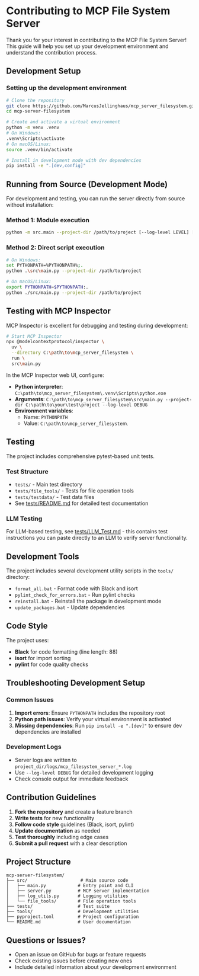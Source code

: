 # Contributing to MCP File System Server

Thank you for your interest in contributing to the MCP File System Server! This guide will help you set up your development environment and understand the contribution process.

## Development Setup

### Setting up the development environment

```bash
# Clone the repository
git clone https://github.com/MarcusJellinghaus/mcp_server_filesystem.git
cd mcp-server-filesystem

# Create and activate a virtual environment
python -m venv .venv
# On Windows:
.venv\Scripts\activate
# On macOS/Linux:
source .venv/bin/activate

# Install in development mode with dev dependencies
pip install -e ".[dev,config]"
```

## Running from Source (Development Mode)

For development and testing, you can run the server directly from source without installation:

### Method 1: Module execution
```bash
python -m src.main --project-dir /path/to/project [--log-level LEVEL] [--log-file PATH]
```

### Method 2: Direct script execution
```bash
# On Windows:
set PYTHONPATH=%PYTHONPATH%;.
python .\src\main.py --project-dir /path/to/project

# On macOS/Linux:
export PYTHONPATH=$PYTHONPATH:.
python ./src/main.py --project-dir /path/to/project
```

## Testing with MCP Inspector

MCP Inspector is excellent for debugging and testing during development:

```bash
# Start MCP Inspector
npx @modelcontextprotocol/inspector \
  uv \
  --directory C:\path\to\mcp_server_filesystem \
  run \
  src\main.py
```

In the MCP Inspector web UI, configure:
- **Python interpreter**: `C:\path\to\mcp_server_filesystem\.venv\Scripts\python.exe`
- **Arguments**: `C:\path\to\mcp_server_filesystem\src\main.py --project-dir C:\path\to\your\test\project --log-level DEBUG`
- **Environment variables**:
  - Name: `PYTHONPATH`
  - Value: `C:\path\to\mcp_server_filesystem\`

## Testing

The project includes comprehensive pytest-based unit tests.

### Test Structure
- `tests/` - Main test directory
- `tests/file_tools/` - Tests for file operation tools
- `tests/testdata/` - Test data files
- See [tests/README.md](tests/README.md) for detailed test documentation

### LLM Testing
For LLM-based testing, see [tests/LLM_Test.md](tests/LLM_Test.md) - this contains test instructions you can paste directly to an LLM to verify server functionality.

## Development Tools

The project includes several development utility scripts in the `tools/` directory:

- `format_all.bat` - Format code with Black and isort
- `pylint_check_for_errors.bat` - Run pylint checks
- `reinstall.bat` - Reinstall the package in development mode
- `update_packages.bat` - Update dependencies

## Code Style

The project uses:
- **Black** for code formatting (line length: 88)
- **isort** for import sorting
- **pylint** for code quality checks

## Troubleshooting Development Setup

### Common Issues
1. **Import errors**: Ensure `PYTHONPATH` includes the repository root
2. **Python path issues**: Verify your virtual environment is activated
3. **Missing dependencies**: Run `pip install -e ".[dev]"` to ensure dev dependencies are installed

### Development Logs
- Server logs are written to `project_dir/logs/mcp_filesystem_server_*.log`
- Use `--log-level DEBUG` for detailed development logging
- Check console output for immediate feedback

## Contribution Guidelines

1. **Fork the repository** and create a feature branch
2. **Write tests** for new functionality
3. **Follow code style** guidelines (Black, isort, pylint)
4. **Update documentation** as needed
5. **Test thoroughly** including edge cases
6. **Submit a pull request** with a clear description

## Project Structure

```
mcp-server-filesystem/
├── src/                    # Main source code
│   ├── main.py            # Entry point and CLI
│   ├── server.py          # MCP server implementation
│   ├── log_utils.py       # Logging utilities
│   └── file_tools/        # File operation tools
├── tests/                 # Test suite
├── tools/                 # Development utilities
├── pyproject.toml         # Project configuration
└── README.md              # User documentation
```

## Questions or Issues?

- Open an issue on GitHub for bugs or feature requests
- Check existing issues before creating new ones
- Include detailed information about your development environment
